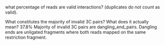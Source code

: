 what percentage of reads are valid interactions? (duplicates do not count as valid).

What constitutes the majority of invalid 3C pairs? What does it actually mean?
37.8% 
Majority of invalid 3C pairs are dangling_end_pairs. Dangling ends are unligated fragments where both reads mapped on the same restriction fragment. 

